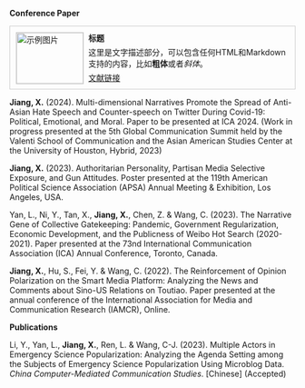 
**Conference Paper**

<div style="display: flex; border: 1px solid #ccc; padding: 10px; margin: 10px 0;">

  <div style="flex: 1; padding-right: 10px;">
    <img src="图片链接" alt="示例图片" style="width: 100%; max-width: 150px; border: 1px solid #ddd;">
  </div>

  <div style="flex: 3;">
    <h4 style="margin: 0;">标题</h4>
    <p style="margin: 5px 0;">
      这里是文字描述部分，可以包含任何HTML和Markdown支持的内容，比如<strong>粗体</strong>或者<em>斜体</em>。
    </p>
    <p style="margin: 0;">
      <a href="文献链接" target="_blank">文献链接</a>
    </p>
  </div>

</div>


**Jiang, X.** (2024). Multi-dimensional Narratives Promote the Spread of Anti-Asian Hate Speech and Counter-speech on Twitter During Covid-19: Political, Emotional, and Moral. Paper to be presented at ICA 2024. (Work in progress presented at the 5th Global Communication Summit held by the Valenti School of Communication and the Asian American Studies Center at the University of Houston, Hybrid, 2023)

**Jiang, X.** (2023). Authoritarian Personality, Partisan Media Selective Exposure, and Gun Attitudes. Poster presented at the 119th American Political Science Association (APSA) Annual Meeting & Exhibition, Los Angeles, USA.

Yan, L., Ni, Y., Tan, X., **Jiang, X.**, Chen, Z. & Wang, C. (2023). The Narrative Gene of Collective Gatekeeping: Pandemic, Government Regularization, Economic Development, and the Publicness of Weibo Hot Search (2020-2021). Paper presented at the 73nd International Communication Association (ICA) Annual Conference, Toronto, Canada.

**Jiang, X.**, Hu, S., Fei, Y. & Wang, C. (2022). The Reinforcement of Opinion Polarization on the Smart Media Platform: Analyzing the News and Comments about Sino-US Relations on Toutiao. Paper presented at the annual conference of the International Association for Media and Communication Research (IAMCR), Online.

**Publications**

Li, Y., Yan, L., **Jiang, X.**, Ren, L. & Wang, C-J. (2023). Multiple Actors in Emergency Science Popularization: Analyzing the Agenda Setting among the Subjects of Emergency Science Popularization Using Microblog Data. *China Computer-Mediated Communication Studies*. [Chinese] (Accepted)
